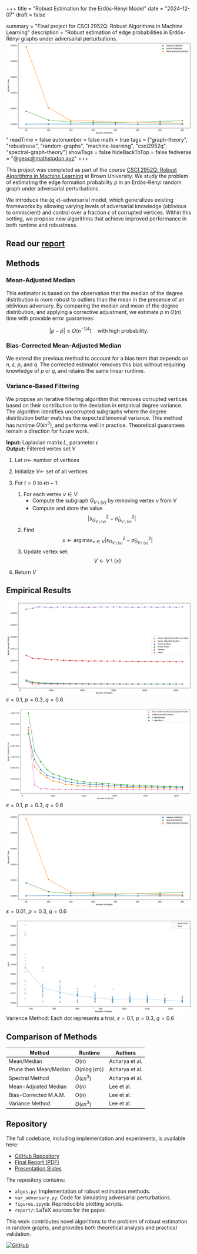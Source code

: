 +++
title = "Robust Estimation for the Erdős-Rényi Model"
date = "2024-12-07"
draft = false

summary = "Final project for CSCI 2952Q: Robust Algorithms in Machine Learning"
description = "Robust estimation of edge probabilities in Erdős-Rényi graphs under adversarial perturbations. ![Empirical3](emperic3.png)"
readTime = false
autonumber = false
math = true
tags = ["graph-theory", "robustness", "random-graphs", "machine-learning", "csci2952q", "spectral-graph-theory"]
showTags = false
hideBackToTop = false
fediverse = "@geoc@mathstodon.xyz"
+++

This project was completed as part of the course [CSCI 2952Q: Robust Algorithms in Machine Learning](https://cs.brown.edu/people/ycheng79/csci2952qf24.html) at Brown University. We study the problem of estimating the edge formation probability $p$ in an Erdős-Rényi random graph under adversarial perturbations.

We introduce the $(q, \epsilon)$-adversarial model, which generalizes existing frameworks by allowing varying levels of adversarial knowledge (oblivious to omniscient) and control over a fraction $\epsilon$ of corrupted vertices. Within this setting, we propose new algorithms that achieve improved performance in both runtime and robustness.

<h2> Read our <a href="https://cs.brown.edu/people/ycheng79/csci2952qf24/Top_Project_2_Heon%20Lee_George%20Chemmala_Arjan%20Chakravarthy_Robust%20Estimation%20for%20the%20Erdo%CC%8Bs-Re%CC%81nyi%20Model.pdf">report</a> </h2>

## Methods

### Mean-Adjusted Median

This estimator is based on the observation that the median of the degree distribution is more robust to outliers than the mean in the presence of an oblivious adversary. By comparing the median and mean of the degree distribution, and applying a corrective adjustment, we estimate $p$ in $O(n)$ time with provable error guarantees:

$$
|p - \hat{p}| \leq O(n^{-1/4}) \quad \text{with high probability}.
$$

### Bias-Corrected Mean-Adjusted Median

We extend the previous method to account for a bias term that depends on $n$, $\epsilon$, $p$, and $q$. The corrected estimator removes this bias without requiring knowledge of $p$ or $q$, and retains the same linear runtime.

### Variance-Based Filtering

We propose an iterative filtering algorithm that removes corrupted vertices based on their contribution to the deviation in empirical degree variance. The algorithm identifies uncorrupted subgraphs where the degree distribution better matches the expected binomial variance. This method has runtime $O(\epsilon n^3)$, and performs well in practice. Theoretical guarantees remain a direction for future work.

**Input:** Laplacian matrix $L$, parameter $\epsilon$  
**Output:** Filtered vertex set $V$

1. Let $n \gets$ number of vertices  
2. Initialize $V \gets$ set of all vertices  

3. For $t = 0$ to $\epsilon n - 1$:  
   1. For each vertex $v \in V$:  
      - Compute the subgraph $G_{V \setminus \{v\}}$ by removing vertex $v$ from $V$  
      - Compute and store the value  
      $$
      \left| s^2_{G_{V \setminus \{v\}}} - \hat{\sigma}^2_{G_{V \setminus \{v\}}} \right|
      $$
   2. Find  
   $$
   x \gets \arg\max_{v \in V} \left| s^2_{G_{V \setminus \{v\}}} - \hat{\sigma}^2_{G_{V \setminus \{v\}}} \right|
   $$
   3. Update vertex set:  
   $$
   V \gets V \setminus \{x\}
   $$
4. Return $V$

## Empirical Results


<!-- \begin{figure}[ht]
    \centering
    % First row with two figures
    \begin{minipage}{0.45\textwidth}
        \centering
        \includegraphics[width=\linewidth]{latex//img/emperic.png}
        \caption{$\eps=0.1$, $p = 0.3$, $q = 0.6$}
        \label{fig:result1}
    \end{minipage} \hfill
    \begin{minipage}{0.45\textwidth}
        \centering
        \includegraphics[width=\linewidth]{latex//img/emperic2.png}
        \caption{$\eps = 0.1$, $p = 0.3$, $q = 0.6$}
        \label{fig:result2}
    \end{minipage}
\end{figure}

\begin{figure}[ht]
    % Second row with two figures
    \begin{minipage}{0.45\textwidth}
        \centering
        \includegraphics[width=\linewidth]{latex/img/emperic3.png}
        \caption{$\eps = 0.01$, $p = 0.3$, $q = 0.6$}
        \label{fig:result3}
    \end{minipage} \hfill
    \begin{minipage}{0.45\textwidth}
        \centering
        \includegraphics[width=\linewidth]{latex/img/emperic4.png}
        \caption{Each dot represents a trial; $\eps = 0.1$, $p = 0.3$, $q = 0.6$}
        \label{fig:result4}
    \end{minipage}
\end{figure} -->

<!-- <div class="row">
    <div class="column">
        <img src="./emperic.png" alt="Empirical Result 1" style="width:50%">
        <p> $\varepsilon=0.1$, $p = 0.3$, $q = 0.6$</p>
    </div>
    <div class="column">
        <img src="./emperic2.png" alt="Empirical Result 2" style="width:50%">
        <p> $\varepsilon = 0.1$, $p = 0.3$, $q = 0.6$</p>
    </div>
</div>
<div class="row">
    <div class="column">
        <img src="./emperic3.png" alt="Empirical Result 3" style="width:50%">
        <p> $\varepsilon = 0.01$, $p = 0.3$, $q = 0.6$</p>
    </div>
    <div class="column">
        <img src="./emperic4.png" alt="Empirical Result 4" style="width:50%">
        <p> Each dot represents a trial; $\eps = 0.1$, $p = 0.3$, $q = 0.6$</p>
    </div>
</div> -->


<!-- | ![Empirical Result 1](emperic.png) | ![Empirical Result 2](emperic2.png) |
|:-----------------------------------------:|:------------------------------------------:|
| $\varepsilon=0.1$, $p = 0.3$, $q = 0.6$   | $\varepsilon = 0.1$, $p = 0.3$, $q = 0.6$  |
| ![Empirical Result 3](emperic3.png) | ![Empirical Result 4](emperic4.png) |
| $\varepsilon = 0.01$, $p = 0.3$, $q = 0.6$| Each dot represents a trial; $\varepsilon = 0.1$, $p = 0.3$, $q = 0.6$ | -->

![Empirical1](emperic.png)
$\varepsilon=0.1$, $p = 0.3$, $q = 0.6$

![Empirical2](emperic2.png)
$\varepsilon = 0.1$, $p = 0.3$, $q = 0.6$

![Empirical3](emperic3.png)
$\varepsilon = 0.01$, $p = 0.3$, $q = 0.6$

![Empirical4](emperic4.png)
Varience Method: Each dot represents a trial; $\varepsilon = 0.1$, $p = 0.3$, $q = 0.6$


## Comparison of Methods

| Method                 | Runtime                   | Authors        |
| ---------------------- | ------------------------- | -------------- |
| Mean/Median            | $O(n)$                    | Acharya et al. |
| Prune then Mean/Median | $O(n \log(\epsilon n))$   | Acharya et al. |
| Spectral Method        | $\tilde{O}(\epsilon n^3)$ | Acharya et al. |
| Mean-Adjusted Median   | $O(n)$                    | Lee et al.     |
| Bias-Corrected M.A.M.  | $O(n)$                    | Lee et al.     |
| Variance Method        | $O(\epsilon n^3)$         | Lee et al.     |

## Repository

The full codebase, including implementation and experiments, is available here:

* [GitHub Repository](https://github.com/Geoc2022/2952Q_FinalProject)
* [Final Report (PDF)](https://cs.brown.edu/people/ycheng79/csci2952qf24/Top_Project_2_Heon%20Lee_George%20Chemmala_Arjan%20Chakravarthy_Robust%20Estimation%20for%20the%20Erdo%CC%8Bs-Re%CC%81nyi%20Model.pdf)
* [Presentation Slides](https://github.com/Geoc2022/2952Q_FinalProject/blob/main/presentation/CSCI2952Q_Presentation.pdf)

The repository contains:

* `algos.py`: Implementation of robust estimation methods.
* `var_adversary.py`: Code for simulating adversarial perturbations.
* `figures.ipynb`: Reproducible plotting scripts.
* `report/`: LaTeX sources for the paper.

This work contributes novel algorithms to the problem of robust estimation in random graphs, and provides both theoretical analysis and practical validation.

[![GitHub](https://img.shields.io/badge/GitHub-%23121011.svg?logo=github&logoColor=white)](https://github.com/Geoc2022/2952Q_FinalProject)
